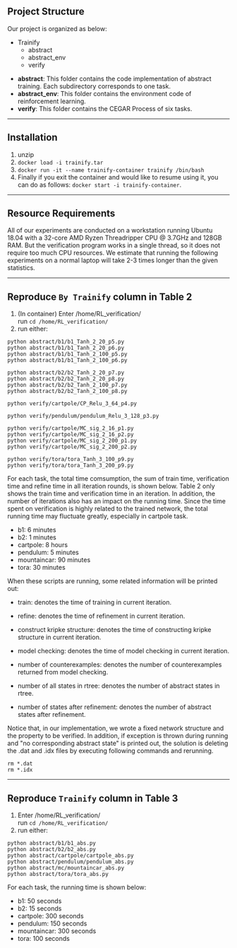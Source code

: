 ## Project Structure
Our project is organized as below:  
+ Trainify
    + abstract
    + abstract_env
    + verify 

- **abstract**: This folder contains the code implementation of abstract training. Each subdirectory corresponds to one task.
- **abstract_env**: This folder contains the environment code of reinforcement learning.
- **verify**: This folder contains the CEGAR Process of six tasks.
  
------------
## Installation

1. unzip
2. `docker load -i trainify.tar`
3. `docker run -it --name trainify-container trainify /bin/bash`
4. Finally if you exit the container and would like to resume using it, you can do as follows: `docker start -i trainify-container`.

------------

## Resource Requirements

All of our experiments are conducted on a workstation running Ubuntu 18.04 with a 32-core AMD Ryzen Threadripper CPU @ 3.7GHz and 128GB RAM.
But the verification program works in a single thread, so it does not require too much CPU resources. We estimate that running the following experiments on a normal laptop will take 2-3 times longer than the given statistics.

------------

## Reproduce `By Trainify` column in Table 2
1. (In container) Enter /home/RL_verification/  
run `cd /home/RL_verification/`
2. run either: 
```
python abstract/b1/b1_Tanh_2_20_p5.py
python abstract/b1/b1_Tanh_2_20_p6.py
python abstract/b1/b1_Tanh_2_100_p5.py
python abstract/b1/b1_Tanh_2_100_p6.py

python abstract/b2/b2_Tanh_2_20_p7.py
python abstract/b2/b2_Tanh_2_20_p8.py
python abstract/b2/b2_Tanh_2_100_p7.py
python abstract/b2/b2_Tanh_2_100_p8.py

python verify/cartpole/CP_Relu_3_64_p4.py

python verify/pendulum/pendulum_Relu_3_128_p3.py

python verify/cartpole/MC_sig_2_16_p1.py
python verify/cartpole/MC_sig_2_16_p2.py
python verify/cartpole/MC_sig_2_200_p1.py
python verify/cartpole/MC_sig_2_200_p2.py

python verify/tora/tora_Tanh_3_100_p9.py
python verify/tora/tora_Tanh_3_200_p9.py
```
For each task, the total time comsumption, the sum of train time, verification time and refine time in all iteration rounds, is shown below. Table 2 only shows the train time and verification time in an iteration.  In addition, the number of iterations also has an impact on the running time. Since the time spent on verification is highly related to the trained network, the total running time may fluctuate greatly, especially in cartpole task.
- b1: 6 minutes
- b2: 1 minutes
- cartpole: 8 hours
- pendulum: 5 minutes
- mountaincar: 90 minutes
- tora: 30 minutes

When these scripts are running, some related information will be printed out:
+ train: denotes the time of training in current iteration.
+ refine: denotes the time of refinement in current iteration.
+ construct kripke structure: denotes the time of constructing kripke structure in current iteration.
+ model checking: denotes the time of model checking in current iteration.

+ number of counterexamples: denotes the number of counterexamples returned from model checking.
+ number of all states in rtree: denotes the number of abstract states in rtree.
+ number of states after refinement: denotes the number of abstract states after refinement.


Notice that, in our implementation, we wrote a fixed network structure and the property to be verified.
In addition, if exception is thrown during running and "no corresponding abstract state" is printed
out, the solution is deleting the .dat and .idx files by executing following commands and rerunning.
```
rm *.dat
rm *.idx
```

------------

## Reproduce `Trainify` column in Table 3
1. Enter /home/RL_verification/  
run `cd /home/RL_verification/`  
2. run either:
```
python abstract/b1/b1_abs.py
python abstract/b2/b2_abs.py
python abstract/cartpole/cartpole_abs.py
python abstract/pendulum/pendulum_abs.py
python abstract/mc/mountaincar_abs.py
python abstract/tora/tora_abs.py
```
For each task, the running time is shown below:
- b1: 50 seconds
- b2: 15 seconds
- cartpole: 300 seconds
- pendulum: 150 seconds
- mountaincar: 300 seconds
- tora: 100 seconds

